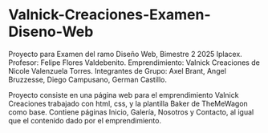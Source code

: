 # Valnick-Creaciones-Examen-Diseno-Web

Proyecto para Examen del ramo Diseño Web, Bimestre 2 2025 Iplacex.
Profesor: Felipe Flores Valdebenito.
Emprendimiento: Valnick Creaciones de Nicole Valenzuela Torres.
Integrantes de Grupo: Axel Brant, Angel Bruzzesse, Diego Campusano, German Castillo.

Proyecto consiste en una página web para el emprendimiento Valnick Creaciones trabajado con html, css, y la plantilla Baker de TheMeWagon como base.
Contiene páginas Inicio, Galería, Nosotros y Contacto, al igual que el contenido dado por el emprendimiento.
